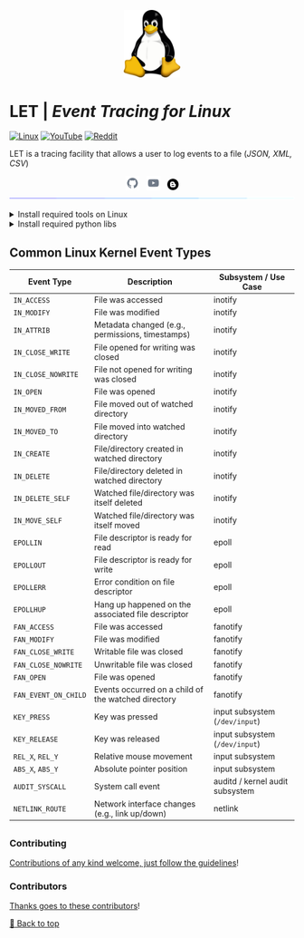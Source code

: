 <p align="center">
    <a href="https://docs.kernel.org/trace/events.html">
      <img width="20%" src="https://github.com/cybersecurity-dev/cybersecurity-dev/blob/main/assets/Tux.svg" />
    </a>
</p>

# **LET** | _Event Tracing for Linux_
[![Linux](https://img.shields.io/badge/Linux-FCC624?style=for-the-badge&logo=linux&logoColor=black)]()
[![YouTube](https://img.shields.io/badge/YouTube-%23FF0000.svg?style=for-the-badge&logo=YouTube&logoColor=white)]()
[![Reddit](https://img.shields.io/badge/Reddit-FF4500?style=for-the-badge&logo=reddit&logoColor=white)]()

LET is a tracing facility that allows a user to log events to a file (_JSON, XML, CSV_)
<p align="center">
    <a href="https://github.com/cybersecurity-dev/"><img height="25" src="https://github.com/cybersecurity-dev/cybersecurity-dev/blob/main/assets/github.svg" alt="GitHub"></a>
    &nbsp;
    <a href="https://www.youtube.com/@CyberThreatDefence"><img height="25" src="https://github.com/cybersecurity-dev/cybersecurity-dev/blob/main/assets/youtube.svg" alt="YouTube"></a>
    &nbsp;
    <a href="https://cyberthreatdefence.com/my_awesome_lists"><img height="20" src="https://github.com/cybersecurity-dev/cybersecurity-dev/blob/main/assets/blog.svg" alt="My Awesome Lists"></a>
    <img src="https://github.com/cybersecurity-dev/cybersecurity-dev/blob/main/assets/bar.gif">
</p>
<details>

<summary>Install required tools on Linux</summary>

### For Ubuntu 18.04, 20.04, 22.04

```bash
sudo apt-get update
sudo apt-get install -y libtraceevent-dev \
                        libtracefs-dev
```
</details>

<details>

<summary>Install required python libs</summary>

### pip install
```bash
pip install -r requirements.txt
python3 setup.py install
```

### conda install
```bash
conda config --add channels conda-forge
conda install --file requirements_conda.txt
python3 setup.py install
```

</details>

## Common Linux Kernel Event Types

| **Event Type**       | **Description**                                                             | **Subsystem / Use Case**           |
|----------------------|------------------------------------------------------------------------------|------------------------------------|
| `IN_ACCESS`          | File was accessed                                                           | inotify                            |
| `IN_MODIFY`          | File was modified                                                           | inotify                            |
| `IN_ATTRIB`          | Metadata changed (e.g., permissions, timestamps)                            | inotify                            |
| `IN_CLOSE_WRITE`     | File opened for writing was closed                                          | inotify                            |
| `IN_CLOSE_NOWRITE`   | File not opened for writing was closed                                      | inotify                            |
| `IN_OPEN`            | File was opened                                                             | inotify                            |
| `IN_MOVED_FROM`      | File moved out of watched directory                                         | inotify                            |
| `IN_MOVED_TO`        | File moved into watched directory                                           | inotify                            |
| `IN_CREATE`          | File/directory created in watched directory                                 | inotify                            |
| `IN_DELETE`          | File/directory deleted in watched directory                                 | inotify                            |
| `IN_DELETE_SELF`     | Watched file/directory was itself deleted                                   | inotify                            |
| `IN_MOVE_SELF`       | Watched file/directory was itself moved                                     | inotify                            |
| `EPOLLIN`            | File descriptor is ready for read                                           | epoll                              |
| `EPOLLOUT`           | File descriptor is ready for write                                          | epoll                              |
| `EPOLLERR`           | Error condition on file descriptor                                          | epoll                              |
| `EPOLLHUP`           | Hang up happened on the associated file descriptor                          | epoll                              |
| `FAN_ACCESS`         | File was accessed                                                           | fanotify                           |
| `FAN_MODIFY`         | File was modified                                                           | fanotify                           |
| `FAN_CLOSE_WRITE`    | Writable file was closed                                                    | fanotify                           |
| `FAN_CLOSE_NOWRITE`  | Unwritable file was closed                                                  | fanotify                           |
| `FAN_OPEN`           | File was opened                                                             | fanotify                           |
| `FAN_EVENT_ON_CHILD` | Events occurred on a child of the watched directory                         | fanotify                           |
| `KEY_PRESS`          | Key was pressed                                                             | input subsystem (`/dev/input`)     |
| `KEY_RELEASE`        | Key was released                                                            | input subsystem (`/dev/input`)     |
| `REL_X`, `REL_Y`     | Relative mouse movement                                                     | input subsystem                    |
| `ABS_X`, `ABS_Y`     | Absolute pointer position                                                   | input subsystem                    |
| `AUDIT_SYSCALL`      | System call event                                                           | auditd / kernel audit subsystem    |
| `NETLINK_ROUTE`      | Network interface changes (e.g., link up/down)                              | netlink                            |


##

### Contributing

[Contributions of any kind welcome, just follow the guidelines](contributing.md)!

### Contributors

[Thanks goes to these contributors](https://github.com/cybersecurity-dev/LET/graphs/contributors)!

[🔼 Back to top](#let--event-tracing-for-linux)

